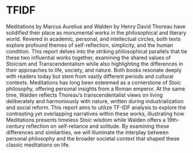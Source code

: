 # TFIDF
Meditations by Marcus Aurelius and Walden by Henry David Thoreau have solidified their place as monumental works in the philosophical and literary world. Revered in academic, personal, and intellectual circles, both texts explore profound themes of self-reflection, simplicity, and the human condition. This report delves into the striking philosophical parallels that tie these two influential works together, examining the shared values of Stoicism and Transcendentalism while also highlighting the differences in their approaches to life, society, and nature. Both books resonate deeply with readers today but stem from vastly different periods and cultural contexts. Meditations has long been esteemed as a cornerstone of Stoic philosophy, offering personal insights from a Roman emperor. At the same time, Walden reflects Thoreau’s transcendentalist views on living deliberately and harmoniously with nature, written during industrialization and social reform. This report aims to utilize TF-IDF analysis to explore the contrasting yet overlapping narratives within these works, illustrating how Meditations presents timeless Stoic wisdom while Walden offers a 19th-century reflection on self-reliance and solitude. By examining these differences and similarities, we will illuminate the interplay between personal philosophy and the broader societal context that shaped these classic meditations on life.

